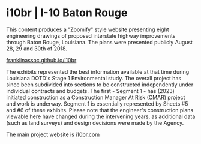 # i10br | I-10 Baton Rouge

This content produces a "Zoomify" style website presenting eight engineering drawings of proposed interstate highway improvements through Baton Rouge, Louisiana. The plans were presented publicly August 28, 29 and 30th of 2018.

[franklinassoc.github.io/i10br](https://franklinassoc.github.io/i10br/)

 The exhibits represented the best information available at that time during Louisiana DOTD's Stage 1 Environmental study. The overall project has since been subdivided into sections to be constructed independently under individual contracts and budgets. The first - Segment 1 - has (2023) initiated construction as a Construction Manager At Risk (CMAR) project and work is underway. Segment 1 is essentially represented by Sheets #5 and #6 of these exhibits. Please note that the engineer's construction plans viewable here have changed during the intervening years, as additional data (such as land surveys) and design decisions were made by the Agency.

The main project website is [i10br.com](https://i10br.com)
